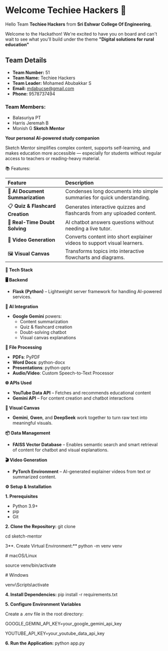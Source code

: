 # Welcome Techiee Hackers 👋

Hello Team **Techiee Hackers** from **Sri Eshwar College Of Engineering**,

Welcome to the Hackathon! We're excited to have you on board and can't wait to see what you'll build under the theme **"Digital solutions for rural education"** 

## Team Details

- **Team Number:** 51  
- **Team Name:** Techiee Hackers
- **Team Leader:** Mohamed Abubakkar S  
- **Email:** mdabucse@gmail.com  
- **Phone:** 9578737494  

### Team Members:
- Balasuriya PT 
- Harris Jeremah B 
- Monish G 
**Sketch Mentor**

**Your personal AI-powered study companion**

Sketch Mentor simplifies complex content, supports self-learning, and makes education more accessible — especially for students without regular access to teachers or reading-heavy material.

📚 Features:

|**Feature**|**Description**|
| :- | :- |
|🧠 **AI Document Summarization**|Condenses long documents into simple summaries for quick understanding.|
|📋 **Quiz & Flashcard Creation**|Generates interactive quizzes and flashcards from any uploaded content.|
|💬 **Real-Time Doubt Solving**|AI chatbot answers questions without needing a live tutor.|
|🎥 **Video Generation**|Converts content into short explainer videos to support visual learners.|
|🖼️ **Visual Canvas**|Transforms topics into interactive flowcharts and diagrams.|

**🧰 Tech Stack**

**🖥️ Backend**

- **Flask (Python)** – Lightweight server framework for handling AI-powered services.

**🤖 AI Integration**

- **Google Gemini** powers:
  - Content summarization
  - Quiz & flashcard creation
  - Doubt-solving chatbot
  - Visual canvas explanations

**📄 File Processing**

- **PDFs**: PyPDF
- **Word Docs**: python-docx
- **Presentations**: python-pptx
- **Audio/Video**: Custom Speech-to-Text Processor

**🌐 APIs Used**

- **YouTube Data API** – Fetches and recommends educational content
- **Gemini API** – For content creation and chatbot interactions

**🧠 Visual Canvas**

- **Gemini**, **Gwen**, and **DeepSeek** work together to turn raw text into meaningful visuals.

**📦 Data Management**

- **FAISS Vector Database** – Enables semantic search and smart retrieval of content for chatbot and visual explanations.

**🎬 Video Generation**

- **PyTorch Environment** – AI-generated explainer videos from text or summarized content.

**⚙️ Setup & Installation**

**1. Prerequisites**

- Python 3.9+
- pip
- Git

**2. Clone the Repository:**
git clone <url>

cd sketch-mentor

3\**. Create Virtual Environment:**
python -m venv venv

\# macOS/Linux

source venv/bin/activate

\# Windows

venv\Scripts\activate

**4. Install Dependencies:**
pip install -r requirements.txt



**5. Configure Environment Variables**

Create a .env file in the root directory:

GOOGLE\_GEMINI\_API\_KEY=your\_google\_gemini\_api\_key

YOUTUBE\_API\_KEY=your\_youtube\_data\_api\_key



**6. Run the Application:**
python app.py

